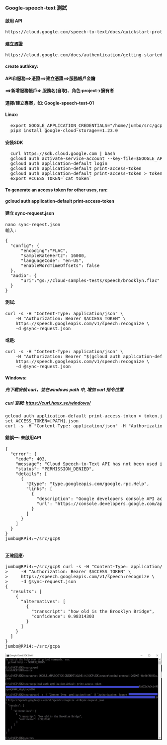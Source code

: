 ### Google-speech-text 測試
#### 啟用 API
<pre>
https://cloud.google.com/speech-to-text/docs/quickstart-protocol?_ga=2.234802334.-1824209114.1577068850
</pre>
#### 建立憑證
<pre>
https://cloud.google.com/docs/authentication/getting-started#auth-cloud-implicit-python
</pre>
#### create authkey:
#### API和服務==>憑證==>建立憑證==>服務帳戶金鑰
#### ==>新增服務帳戶=> 服務名(自取)、角色:project->擁有者

#### 選擇/建立專案，如: Google-speech-test-01
 
#### Linux:
<pre>
  export GOOGLE_APPLICATION_CREDENTIALS="/home/jumbo/src/gcp/Google-ML-Class-31e15d26a06d.json"
  pip3 install google-cloud-storage==1.23.0
</pre>

#### 安裝SDK
<pre>
  curl https://sdk.cloud.google.com | bash
  gcloud auth activate-service-account --key-file=$GOOGLE_APPLICATION_CREDENTIALS
  gcloud auth application-default login
  gcloud auth application-default print-access-token
  gcloud auth application-default print-access-token > token
  export ACCESS_TOKEN=`cat token`
</pre>

####  To generate an access token for other uses, run:
####    gcloud auth application-default print-access-token
  
#### 建立 sync-request.json
<pre>
nano sync-reqest.json
輸入:

{
  "config": {
      "encoding":"FLAC",
      "sampleRateHertz": 16000,
      "languageCode": "en-US",
      "enableWordTimeOffsets": false
  },
  "audio": {
      "uri":"gs://cloud-samples-tests/speech/brooklyn.flac"
  }
}
</pre>
#### 測試:

<pre>
curl -s -H "Content-Type: application/json" \
    -H "Authorization: Bearer $ACCESS_TOKEN" \
    https://speech.googleapis.com/v1/speech:recognize \
    -d @sync-request.json
</pre>
#### 或是:
<pre>
curl -s -H "Content-Type: application/json" \
    -H "Authorization: Bearer "$(gcloud auth application-default print-access-token) \
    https://speech.googleapis.com/v1/speech:recognize \
    -d @sync-request.json
</pre>
#### Windows:
##### 先下載安裝 curl，並在windows path 中, 增加 curl 指令位置
#####  curl 官網: https://curl.haxx.se/windows/
<pre>
gcloud auth application-default print-access-token > token.json
set ACCESS_TOKEN=[PATH].json
curl -s -H "Content-Type: application/json" -H "Authorization: Bearer $ACCESS_TOKEN https://speech.googleapis.com/v1/speech:recognize -d @sync-request.json
</pre>

#### 錯誤一: 未啟用API
<pre>
{
  "error": {
    "code": 403,
    "message": "Cloud Speech-to-Text API has not been used in project 432046692542 before or it is disabled. Enable it by visiting https://console.developers.google.com/apis/api/speech.googleapis.com/overview?project=432046692542 then retry. If you enabled this API recently, wait a few minutes for the action to propagate to our systems and retry.",
    "status": "PERMISSION_DENIED",
    "details": [
      {
        "@type": "type.googleapis.com/google.rpc.Help",
        "links": [
          {
            "description": "Google developers console API activation",
            "url": "https://console.developers.google.com/apis/api/speech.googleapis.com/overview?project=432046692542"
          }
        ]
      }
    ]
  }
}
jumbo@RPi4:~/src/gcp$

</pre>

#### 正確回應:
<pre>
jumbo@RPi4:~/src/gcp$ curl -s -H "Content-Type: application/json" \
>     -H "Authorization: Bearer $ACCESS_TOKEN" \
>     https://speech.googleapis.com/v1/speech:recognize \
>     -d @sync-request.json
{
  "results": [
    {
      "alternatives": [
        {
          "transcript": "how old is the Brooklyn Bridge",
          "confidence": 0.98314303
        }
      ]
    }
  ]
}
jumbo@RPi4:~/src/gcp$
</pre>
![Done](images/GCP-speech-test.JPG)
  
  
  
  
